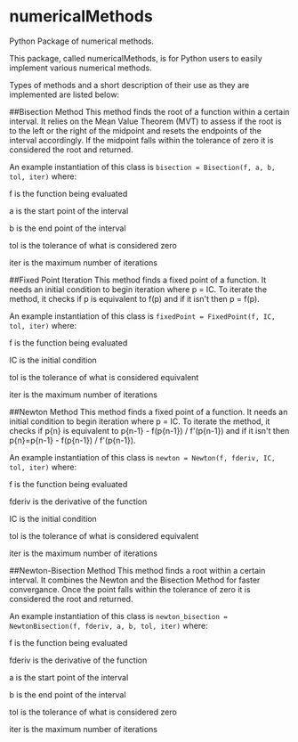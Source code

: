 # numericalMethods
Python Package of numerical methods.

This package, called numericalMethods, is for Python users to easily implement various numerical methods.

Types of methods and a short description of their use as they are implemented are listed below:

##Bisection Method
This method finds the root of a function within a certain interval. It relies on the Mean Value Theorem (MVT) to assess if the root is to the left or the right of the midpoint and resets the endpoints of the interval accordingly. If the midpoint falls within the tolerance of zero it is considered the root and returned.

An example instantiation of this class is 
```bisection = Bisection(f, a, b, tol, iter)``` 
where:

f is the function being evaluated

a is the start point of the interval

b is the end point of the interval

tol is the tolerance of what is considered zero

iter is the maximum number of iterations

##Fixed Point Iteration
This method finds a fixed point of a function. It needs an initial condition to begin iteration where p = IC. To iterate the method, it checks if p is equivalent to f(p) and if it isn't then p = f(p).

An example instantiation of this class is 
```fixedPoint = FixedPoint(f, IC, tol, iter)```
where:

f is the function being evaluated

IC is the initial condition

tol is the tolerance of what is considered equivalent

iter is the maximum number of iterations

##Newton Method
This method finds a fixed point of a function. It needs an initial condition to begin iteration where p = IC. To iterate the method, it checks if p{n} is equivalent to p{n-1} - f(p{n-1}) / f'(p{n-1}) and if it isn't then p{n}=p{n-1} - f(p{n-1}) / f'(p{n-1}).

An example instantiation of this class is
```newton = Newton(f, fderiv, IC, tol, iter)```
where:

f is the function being evaluated

fderiv is the derivative of the function

IC is the initial condition

tol is the tolerance of what is considered equivalent

iter is the maximum number of iterations

##Newton-Bisection Method
This method finds a root within a certain interval. It combines the Newton and the Bisection Method for faster convergance. Once the point falls within the tolerance of zero it is considered the root and returned.

An example instantiation of this class is 
```newton_bisection = NewtonBisection(f, fderiv, a, b, tol, iter)``` 
where:

f is the function being evaluated

fderiv is the derivative of the function

a is the start point of the interval

b is the end point of the interval

tol is the tolerance of what is considered zero

iter is the maximum number of iterations
